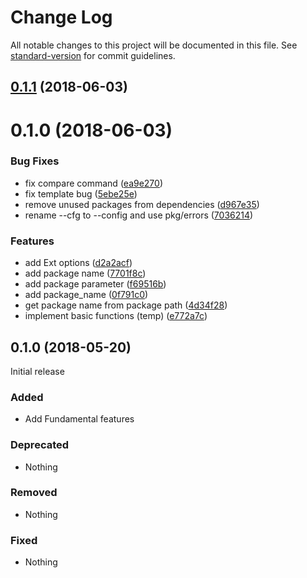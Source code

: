 # Change Log

All notable changes to this project will be documented in this file. See [standard-version](https://github.com/conventional-changelog/standard-version) for commit guidelines.

<a name="0.1.1"></a>
## [0.1.1](https://github.com/suzuki-shunsuke/go-gencfg/compare/v0.1.0...v0.1.1) (2018-06-03)



<a name="0.1.0"></a>
# 0.1.0 (2018-06-03)


### Bug Fixes

* fix compare command ([ea9e270](https://github.com/suzuki-shunsuke/go-gencfg/commit/ea9e270))
* fix template bug ([5ebe25e](https://github.com/suzuki-shunsuke/go-gencfg/commit/5ebe25e))
* remove unused packages from dependencies ([d967e35](https://github.com/suzuki-shunsuke/go-gencfg/commit/d967e35))
* rename --cfg to --config and use pkg/errors ([7036214](https://github.com/suzuki-shunsuke/go-gencfg/commit/7036214))


### Features

* add Ext options ([d2a2acf](https://github.com/suzuki-shunsuke/go-gencfg/commit/d2a2acf))
* add package name ([7701f8c](https://github.com/suzuki-shunsuke/go-gencfg/commit/7701f8c))
* add package parameter ([f69516b](https://github.com/suzuki-shunsuke/go-gencfg/commit/f69516b))
* add package_name ([0f791c0](https://github.com/suzuki-shunsuke/go-gencfg/commit/0f791c0))
* get package name from package path ([4d34f28](https://github.com/suzuki-shunsuke/go-gencfg/commit/4d34f28))
* implement basic functions (temp) ([e772a7c](https://github.com/suzuki-shunsuke/go-gencfg/commit/e772a7c))



## 0.1.0 (2018-05-20)

Initial release

### Added

- Add Fundamental features

### Deprecated

- Nothing

### Removed

- Nothing

### Fixed

- Nothing
